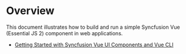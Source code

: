 # Overview

This document illustrates how to build and run a simple Syncfusion Vue (Essential JS 2) component in web applications.

* [Getting Started with Syncfusion Vue UI Components and Vue CLI](./vue-cli/)